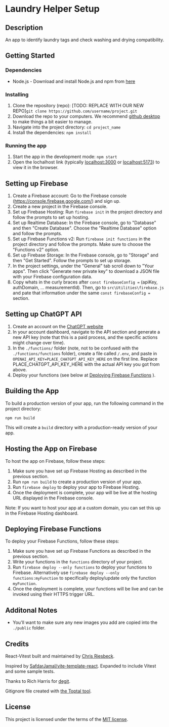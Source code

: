 # Laundry Helper Setup

## Description

An app to identify laundry tags and check washing and drying compatibility.

## Getting Started

### Dependencies

* Node.js - Download and install Node.js and npm from [here](https://nodejs.org/en/download/)

### Installing

1. Clone the repository (repo): [TODO: REPLACE WITH OUR NEW REPO]`git clone https://github.com/username/project.git`
2. Download the repo to your computers. We recommend [github desktop](https://desktop.github.com/) to make things a bit easier to manage.
2. Navigate into the project directory: `cd project_name`
3. Install the dependencies: `npm install`

### Running the app

1. Start the app in the development mode: `npm start`
2. Open the lochalhost link (typically [localhost:3000](http://localhost:3000) or [localhost:5173](http://localhost:5173)) to view it in the browser.

## Setting up Firebase

1. Create a Firebase account: Go to the Firebase console (https://console.firebase.google.com/) and sign up.
2. Create a new project in the Firebase console.
3. Set up Firebase Hosting: Run `firebase init` in the project directory and follow the prompts to set up hosting.
4. Set up Realtime Database: In the Firebase console, go to "Database" and then "Create Database". Choose the "Realtime Database" option and follow the prompts.
5. Set up Firebase Functions v2: Run `firebase init functions` in the project directory and follow the prompts. Make sure to choose the "Functions v2" option.
6. Set up Firebase Storage: In the Firebase console, go to "Storage" and then "Get Started". Follow the prompts to set up storage.
7. In the project settings, under the "General" tab scroll down to "Your apps". Then click "Generate new private key" to download a JSON file with your Firebase configuration data.
8. Copy whats in the curly braces after `const firebaseConfig =` (apiKey, authDomain, ... measurementId). Then, go to `src\Utilities\firebase.js` and pate that information under the same `const firebaseConfig =` section.

## Setting up ChatGPT API

1. Create an account on the [ChatGPT website](https://chatgpt.com/)
2. In your account dashboard, navigate to the API section and generate a new API key (note that this is a paid process, and the specific actions might change over time).
3. In the `./functions/` folder (note, not to be confused with the `./functions/functions` folder), create a file called `/.env`, and paste in `OPENAI_API_KEY=PLACE_CHATGPT_API_KEY_HERE` on the first line. Replace PLACE_CHATGPT_API_KEY_HERE with the actual API key you got from above.
4. Deploy your functions (see below at [Deploying Firebase Functions](#deploying-firebase-functions) ).

## Building the App

To build a production version of your app, run the following command in the project directory:
```
npm run build
```
This will create a `build` directory with a production-ready version of your app. 

## Hosting the App on Firebase

To host the app on Firebase, follow these steps:

1. Make sure you have set up Firebase Hosting as described in the previous section.
2. Run `npm run build` to create a production version of your app.
3. Run `firebase deploy` to deploy your app to Firebase Hosting.
4. Once the deployment is complete, your app will be live at the hosting URL displayed in the Firebase console.

Note: If you want to host your app at a custom domain, you can set this up in the Firebase Hosting dashboard.

## Deploying Firebase Functions

To deploy your Firebase Functions, follow these steps:

1. Make sure you have set up Firebase Functions as described in the previous section.
2. Write your functions in the `functions` directory of your project.
3. Run `firebase deploy --only functions` to deploy your functions to Firebase. Alternatively use `firebase deploy --only functions:myFunction` to specifically deploy/update only the function `myFunction`.
4. Once the deployment is complete, your functions will be live and can be invoked using their HTTPS trigger URL.


## Additonal Notes

- You'll  want to make sure any new images you add are copied into the `./public` folder.

## Credits

React-Vitest built and maintained by [Chris Riesbeck](https://github.com/criesbeck).

Inspired by [SafdarJamal/vite-template-react](https://github.com/SafdarJamal/vite-template-react).
Expanded to include Vitest and some sample tests.

Thanks to Rich Harris for [degit](https://www.npmjs.com/package/degit).

Gitignore file created with [the Toptal tool](https://www.toptal.com/developers/gitignore/api/react,firebase,visualstudiocode,macos,windows).


## License

This project is licensed under the terms of the [MIT license](./LICENSE).

